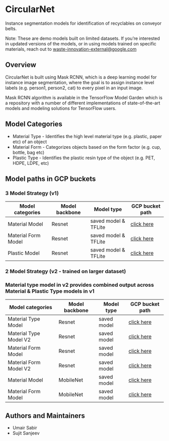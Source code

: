 # CircularNet

Instance segmentation models for identification of recyclables on conveyor
belts.

Note: These are demo models built on limited datasets. If you’re interested in
updated versions of the models, or in using models trained on specific
materials, reach out to waste-innovation-external@google.com

## Overview

CircularNet is built using Mask RCNN, which is a deep learning model for
instance image segmentation, where the goal is to assign instance level labels
(e.g. person1, person2, cat) to every pixel in an input image.

Mask RCNN algorithm is available in the TensorFlow Model Garden which is a
repository with a number of different implementations of state-of-the-art models
and modeling solutions for TensorFlow users.

## Model Categories

-   Material Type - Identifies the high level material type (e.g. plastic, paper
    etc) of an object
-   Material Form - Categorizes objects based on the form factor (e.g. cup,
    bottle, bag etc)
-   Plastic Type - Identifies the plastic resin type of the object (e.g. PET,
    HDPE, LDPE, etc)

## Model paths in GCP buckets

### 3 Model Strategy (v1)

| Model categories | Model backbone | Model type | GCP bucket path |
| ------ | ------ | ----- | ------ |
| Material Model | Resnet | saved model & TFLite | [click here](https://storage.googleapis.com/tf_model_garden/vision/waste_identification_ml/material_model.zip) |
| Material Form Model | Resnet | saved model & TFLite | [click here](https://storage.googleapis.com/tf_model_garden/vision/waste_identification_ml/material_form_model.zip) |
|Plastic Model | Resnet | saved model & TFLite | [click here](https://storage.googleapis.com/tf_model_garden/vision/waste_identification_ml/plastic_types_model.zip) |

### 2 Model Strategy (v2 - trained on larger dataset)

### Material type model in v2 provides combined output across Material & Plastic Type models in v1

Model categories | Model backbone | Model type  | GCP bucket path |
| ------ | ------ | ----- | ------ |
Material Type Model | Resnet | saved model | [click here](https://storage.googleapis.com/tf_model_garden/vision/waste_identification_ml/two_model_strategy/material/material_version_2.zip)
Material Type Model V2 | Resnet | saved model | [click here](https://storage.googleapis.com/tf_model_garden/vision/waste_identification_ml/resnet_material_v2.zip)
Material Form Model | Resnet | saved model | [click here](https://storage.googleapis.com/tf_model_garden/vision/waste_identification_ml/two_model_strategy/material_form/material_form_version_2.zip)
Material Form Model V2 | Resnet | saved model | [click here](https://storage.googleapis.com/tf_model_garden/vision/waste_identification_ml/resnet_material_form_v2.zip)
Material Model | MobileNet | saved model | [click here](https://storage.googleapis.com/tf_model_garden/vision/waste_identification_ml/mobilenet_material.zip)
Material Form Model | MobileNet | saved model | [click here](https://storage.googleapis.com/tf_model_garden/vision/waste_identification_ml/mobilenet_material_form.zip)

## Authors and Maintainers
- Umair Sabir
- Sujit Sanjeev